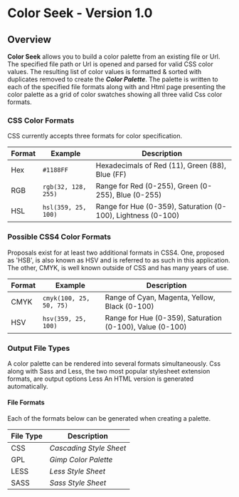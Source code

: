 # Color Seek - Version 1.0 #

## Overview ##

**Color Seek** allows you to build a color palette from an existing file or Url. The specified file path or Url is 
opened and parsed for valid CSS color values. The resulting list of color values is formatted & sorted with duplicates
removed to create the _**Color Palette**_.  The palette is written to each of the specified file formats along with 
and Html page presenting the color palette as a grid of color swatches showing all three valid Css color formats.

### CSS Color Formats ###

CSS currently accepts three formats for color specification.

| Format    | Example                      | Description                                                               |
|-----------|------------------------------|---------------------------------------------------------------------------|
| Hex       | `#1188FF`                    | Hexadecimals of Red (11), Green (88), Blue (FF)                           |
| RGB       | `rgb(32, 128, 255)`          | Range for Red (0-255), Green (0-255), Blue (0-255)                        |
| HSL       | `hsl(359, 25, 100)`          | Range for Hue (0-359), Saturation (0-100), Lightness (0-100)              |

### Possible CSS4 Color Formats ###

Proposals exist for at least two additional formats in CSS4. One, proposed as 'HSB', is also known as HSV and is
referred to as such in this application. The other, CMYK, is well known outside of CSS and has many years of use.

| Format    | Example                      | Description                                                               |
|-----------|------------------------------|---------------------------------------------------------------------------|
| CMYK      | `cmyk(100, 25, 50, 75)`      | Range of Cyan, Magenta, Yellow, Black (0-100)                             |
| HSV       | `hsv(359, 25, 100)`          | Range for Hue (0-359), Saturation (0-100), Value (0-100)                  |

### Output File Types ###

A color palette can be rendered into several formats simultaneously. Css along with Sass and Less, the two most popular
stylesheet extension formats, are output options Less An HTML version is generated automatically.

#### File Formats ####

Each of the formats below can be generated when creating a palette.

| File Type | Description               |
|-----------|---------------------------|
| CSS       | _Cascading Style Sheet_   |
| GPL       | _Gimp Color Palette_      |
| LESS      | _Less Style Sheet_        |
| SASS      | _Sass Style Sheet_        |
